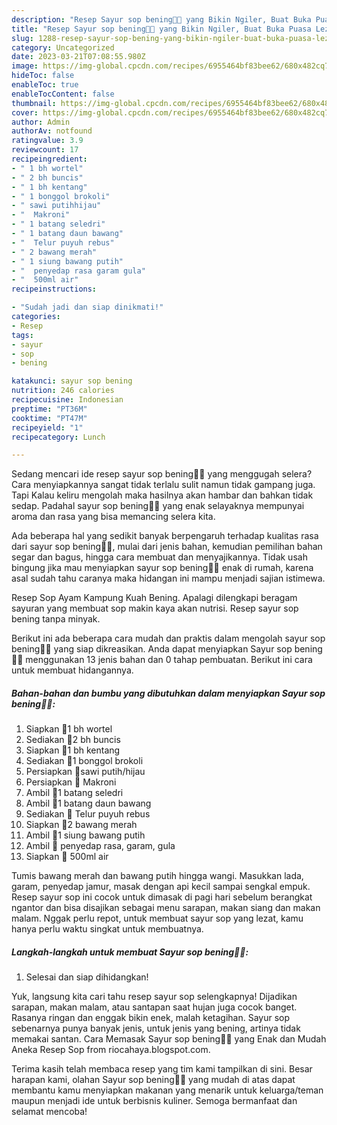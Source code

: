```yaml
---
description: "Resep Sayur sop bening🥦🥕 yang Bikin Ngiler, Buat Buka Puasa Lezat"
title: "Resep Sayur sop bening🥦🥕 yang Bikin Ngiler, Buat Buka Puasa Lezat"
slug: 1288-resep-sayur-sop-bening-yang-bikin-ngiler-buat-buka-puasa-lezat
category: Uncategorized
date: 2023-03-21T07:08:55.980Z
image: https://img-global.cpcdn.com/recipes/6955464bf83bee62/680x482cq70/sayur-sop-bening-foto-resep-utama.jpg
hideToc: false
enableToc: true
enableTocContent: false
thumbnail: https://img-global.cpcdn.com/recipes/6955464bf83bee62/680x482cq70/sayur-sop-bening-foto-resep-utama.jpg
cover: https://img-global.cpcdn.com/recipes/6955464bf83bee62/680x482cq70/sayur-sop-bening-foto-resep-utama.jpg
author: Admin
authorAv: notfound
ratingvalue: 3.9
reviewcount: 17
recipeingredient:
- " 1 bh wortel"
- " 2 bh buncis"
- " 1 bh kentang"
- " 1 bonggol brokoli"
- " sawi putihhijau"
- "  Makroni"
- " 1 batang seledri"
- " 1 batang daun bawang"
- "  Telur puyuh rebus"
- " 2 bawang merah"
- " 1 siung bawang putih"
- "  penyedap rasa garam gula"
- "  500ml air"
recipeinstructions:

- "Sudah jadi dan siap dinikmati!"
categories:
- Resep
tags:
- sayur
- sop
- bening

katakunci: sayur sop bening 
nutrition: 246 calories
recipecuisine: Indonesian
preptime: "PT36M"
cooktime: "PT47M"
recipeyield: "1"
recipecategory: Lunch

---
```



Sedang mencari ide resep sayur sop bening🥦🥕 yang menggugah selera? Cara menyiapkannya sangat tidak terlalu sulit namun tidak gampang juga. Tapi Kalau keliru mengolah maka hasilnya akan hambar dan bahkan tidak sedap. Padahal sayur sop bening🥦🥕 yang enak selayaknya mempunyai aroma dan rasa yang bisa memancing selera kita.


Ada beberapa hal yang sedikit banyak berpengaruh terhadap kualitas rasa dari sayur sop bening🥦🥕, mulai dari jenis bahan, kemudian pemilihan bahan segar dan bagus, hingga cara membuat dan menyajikannya. Tidak usah bingung jika mau menyiapkan sayur sop bening🥦🥕 enak di rumah, karena asal sudah tahu caranya maka hidangan ini mampu menjadi sajian istimewa.

Resep Sop Ayam Kampung Kuah Bening. Apalagi dilengkapi beragam sayuran yang membuat sop makin kaya akan nutrisi. Resep sayur sop bening tanpa minyak.


Berikut ini ada beberapa cara mudah dan praktis dalam mengolah sayur sop bening🥦🥕 yang siap dikreasikan. Anda dapat menyiapkan Sayur sop bening🥦🥕 menggunakan 13 jenis bahan dan 0 tahap pembuatan. Berikut ini cara untuk membuat hidangannya.

<!--inarticleads1-->

##### Bahan-bahan dan bumbu yang dibutuhkan dalam menyiapkan Sayur sop bening🥦🥕:

1. Siapkan  🥕1 bh wortel
1. Sediakan  🥕2 bh buncis
1. Siapkan  🥕1 bh kentang
1. Sediakan  🥕1 bonggol brokoli
1. Persiapkan  🥕sawi putih/hijau
1. Persiapkan  🥕 Makroni
1. Ambil  🥕1 batang seledri
1. Ambil  🥕1 batang daun bawang
1. Sediakan  🥕 Telur puyuh rebus
1. Siapkan  🥕2 bawang merah
1. Ambil  🥕1 siung bawang putih
1. Ambil  🥕 penyedap rasa, garam, gula
1. Siapkan  🥕 500ml air


Tumis bawang merah dan bawang putih hingga wangi. Masukkan lada, garam, penyedap jamur, masak dengan api kecil sampai sengkal empuk. Resep sayur sop ini cocok untuk dimasak di pagi hari sebelum berangkat ngantor dan bisa disajikan sebagai menu sarapan, makan siang dan makan malam. Nggak perlu repot, untuk membuat sayur sop yang lezat, kamu hanya perlu waktu singkat untuk membuatnya. 

<!--inarticleads2-->

##### Langkah-langkah untuk membuat Sayur sop bening🥦🥕:


1. Selesai dan siap dihidangkan!

Yuk, langsung kita cari tahu resep sayur sop selengkapnya! Dijadikan sarapan, makan malam, atau santapan saat hujan juga cocok banget. Rasanya ringan dan enggak bikin enek, malah ketagihan. Sayur sop sebenarnya punya banyak jenis, untuk jenis yang bening, artinya tidak memakai santan. Cara Memasak Sayur sop bening🥦🥕 yang Enak dan Mudah Aneka Resep Sop from riocahaya.blogspot.com. 

Terima kasih telah membaca resep yang tim kami tampilkan di sini. Besar harapan kami, olahan Sayur sop bening🥦🥕 yang mudah di atas dapat membantu kamu menyiapkan makanan yang menarik untuk keluarga/teman maupun menjadi ide untuk berbisnis kuliner. Semoga bermanfaat dan selamat mencoba!

